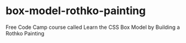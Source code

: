 # box-model-rothko-painting
Free Code Camp course called Learn the CSS Box Model by Building a Rothko Painting
